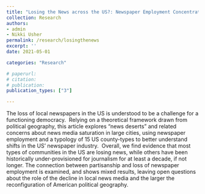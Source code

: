 ```yaml
---
title: "Losing the News across the US?: Newspaper Employment Concentration, News Deserts, and Implications for Political Geography"
collection: Research
authors: 
- admin
- Nikki Usher
permalink: /research/losingthenews
excerpt: ''
date: 2021-05-01

categories: "Research"

# paperurl: 
# citation:
# publication: 
publication_types: ["3"]

---
```


The loss of local newspapers in the US is understood to be a challenge for a functioning democracy.  Relying on a theoretical framework drawn from political geography, this article explores “news deserts” and related concerns about news media saturation in large cities, using newspaper employment and a typology of 15 US county-types to better understand shifts in the US’ newspaper industry.  Overall, we find evidence that most types of communities in the US are losing news, while others have been historically under-provisioned for journalism for at least a decade, if not longer. The connection between partisanship and loss of newspaper employment is examined, and shows mixed results, leaving open questions about the role of the decline in local news media and the larger the reconfiguration of American political geography.
